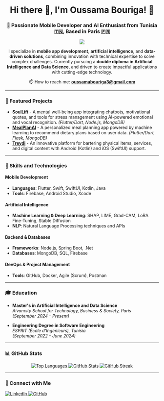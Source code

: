 <div align="center">

# Hi there 👋, I'm Oussama Bouriga! 🌟

### 🚀 Passionate Mobile Developer and AI Enthusiast from Tunisia 🇹🇳, Based in Paris 🇫🇷

![](https://komarev.com/ghpvc/?username=oussamabouriga&color=0e75b6&style=flat-square)

I specialize in **mobile app development**, **artificial intelligence**, and **data-driven solutions**, combining innovation with technical expertise to solve complex challenges. Currently pursuing a **double diploma in Artificial Intelligence and Data Science**, and driven to create impactful applications with cutting-edge technology.

📫 How to reach me: **[oussamabouriga3@gmail.com](mailto:oussamabouriga3@gmail.com)**

</div>

---

### 🌟 Featured Projects

- **[SoulLift](#)** - A mental well-being app integrating chatbots, motivational quotes, and tools for stress management using AI-powered emotional and vocal recognition. *(Flutter/Dart, Node.js, MongoDB)*
- **[MealPlanAI](#)** - A personalized meal planning app powered by machine learning to recommend dietary plans based on user data. *(Flutter/Dart, Flask, MongoDB)*
- **[Treydi](#)** - An innovative platform for bartering physical items, services, and digital content with Android (Kotlin) and iOS (SwiftUI) support.

---

### 💼 Skills and Technologies

#### Mobile Development
- **Languages**: Flutter, Swift, SwiftUI, Kotlin, Java
- **Tools**: Firebase, Android Studio, Xcode

#### Artificial Intelligence
- **Machine Learning & Deep Learning**: SHAP, LIME, Grad-CAM, LoRA Fine-Tuning, Stable Diffusion
- **NLP**: Natural Language Processing techniques and APIs

#### Backend & Databases
- **Frameworks**: Node.js, Spring Boot, .Net
- **Databases**: MongoDB, SQL, Firebase

#### DevOps & Project Management
- **Tools**: GitHub, Docker, Agile (Scrum), Postman

---

### 🎓 Education

- **Master's in Artificial Intelligence and Data Science**  
  *Aivancity School for Technology, Business & Society, Paris*  
  *(September 2024 – Present)*

- **Engineering Degree in Software Engineering**  
  *ESPRIT (École d'Ingénieurs), Tunisia*  
  *(September 2022 – June 2024)*

---

### 📊 GitHub Stats

<div align="center">

<!-- Top Languages -->
<a href="https://github.com/oussamabouriga">
  <img src="https://github-readme-stats.vercel.app/api/top-langs/?username=oussamabouriga&langs_count=8&layout=compact&theme=radical&hide_border=true&bg_color=0D1117&title_color=FE428E&icon_color=F8D866" alt="Top Languages">
</a>

<!-- General Stats -->
<a href="https://github.com/oussamabouriga">
  <img src="https://github-readme-stats.vercel.app/api?username=oussamabouriga&show_icons=true&include_all_commits=true&count_private=true&theme=radical&hide_border=true&bg_color=0D1117&title_color=FE428E&icon_color=F8D866" alt="GitHub Stats">
</a>

<!-- Streak Stats -->
<a href="https://github.com/oussamabouriga">
  <img src="https://github-readme-streak-stats.herokuapp.com/?user=oussamabouriga&theme=radical&hide_border=true&background=0D1117&stroke=FE428E&ring=FE428E&fire=FE428E&currStreakLabel=FE428E" alt="GitHub Streak">
</a>

</div>

---

### 🤝 Connect with Me

<p align="left">
  <a href="https://linkedin.com/in/oussama-bouriga" target="_blank">
    <img src="https://img.shields.io/badge/-LinkedIn-%230077B5.svg?style=for-the-badge&logo=linkedin&logoColor=white" alt="LinkedIn">
  </a>
  <a href="https://github.com/oussamabouriga" target="_blank">
    <img src="https://img.shields.io/badge/-GitHub-%23181717.svg?style=for-the-badge&logo=github&logoColor=white" alt="GitHub">
  </a>
</p>
